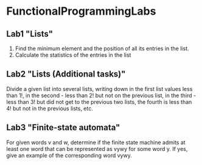 # FunctionalProgrammingLabs
## Lab1 "Lists"
1. Find the minimum element and the position of all its entries in the list.
2. Calculate the statistics of the entries in the list
## Lab2 "Lists (Additional tasks)"
Divide a given list into several lists, writing down in the first list values less than 1!, in the second - less than 2! but not on the previous list, in the third - less than 3! but did not get to the previous two lists, the fourth is less than 4! but not in the previous lists, etc.
## Lab3 "Finite-state automata"
For given words v and w, determine if the finite state machine admits at least one word that can be represented as vywy for some word y. If yes, give an example of the corresponding word vywy.
